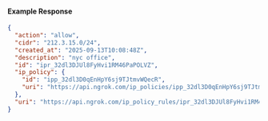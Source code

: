 <!-- Code generated for API Clients. DO NOT EDIT. -->

#### Example Response

```json
{
  "action": "allow",
  "cidr": "212.3.15.0/24",
  "created_at": "2025-09-13T10:08:48Z",
  "description": "nyc office",
  "id": "ipr_32dl3DJUl8FyHvi1RM46PaPOLVZ",
  "ip_policy": {
    "id": "ipp_32dl3D0qEnHpY6sj9TJtmvWQecR",
    "uri": "https://api.ngrok.com/ip_policies/ipp_32dl3D0qEnHpY6sj9TJtmvWQecR"
  },
  "uri": "https://api.ngrok.com/ip_policy_rules/ipr_32dl3DJUl8FyHvi1RM46PaPOLVZ"
}
```
